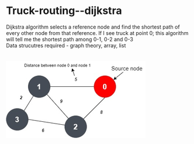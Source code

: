 # Truck-routing--dijkstra

Dijkstra algorithm selects a reference node and find the shortest path of every other node from that reference. If I see truck at point 0; this algorithm will tell me the shortest path among 0-1, 0-2 and 0-3 <br>
Data strucutres required - graph theory, array, list<br><br><br>
<img src="untitled-diagram-17-6325.jpg" alt="Problem statement">


